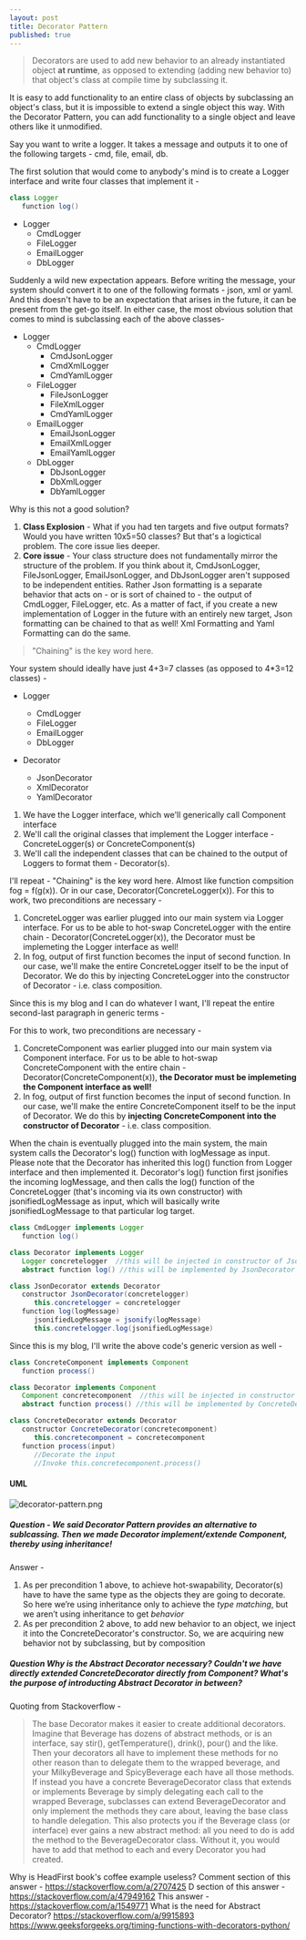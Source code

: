 ```yaml
---
layout: post
title: Decorator Pattern
published: true
---
```


>Decorators are used to add new behavior to an already instantiated object **at runtime**, as opposed to extending (adding new behavior to) that object's class at compile time by subclassing it.

It is easy to add functionality to an entire class of objects by subclassing an object's class, but it is impossible to extend a single object this way. With the Decorator Pattern, you can add functionality to a single object and leave others like it unmodified.

Say you want to write a logger. It takes a message and outputs it to one of the following targets - cmd, file, email, db. 

The first solution that would come to anybody's mind is to create a Logger interface and write four classes that implement it - 

```java
class Logger
   function log()
```

* Logger
    * CmdLogger
    * FileLogger
    * EmailLogger
    * DbLogger

Suddenly a wild new expectation appears. Before writing the message, your system should convert it to one of the following formats - json, xml or yaml. And this doesn't have to be an expectation that arises in the future, it can be present from the get-go itself. In either case, the most obvious solution that comes to mind is subclassing each of the above classes-

* Logger
    * CmdLogger
        * CmdJsonLogger
        * CmdXmlLogger
        * CmdYamlLogger
    * FileLogger
        * FileJsonLogger
        * FileXmlLogger
        * CmdYamlLogger
    * EmailLogger
        * EmailJsonLogger
        * EmailXmlLogger
        * EmailYamlLogger
    * DbLogger
        * DbJsonLogger
        * DbXmlLogger
        * DbYamlLogger


Why is this not a good solution?

1. **Class Explosion** - What if you had ten targets and five output formats? Would you have written 10x5=50 classes? But that's a logictical problem. The core issue lies deeper. 
2. **Core issue** - Your class structure does not fundamentally mirror the structure of the problem. If you think about it, CmdJsonLogger, FileJsonLogger, EmailJsonLogger, and DbJsonLogger aren't supposed to be independent entities. Rather Json formatting is a separate behavior that acts on - or is sort of chained to - the output of CmdLogger, FileLogger, etc. As a matter of fact, if you create a new implementation of Logger in the future with an entirely new target, Json formatting can be chained to that as well! Xml Formatting and Yaml Formatting can do the same.

>"Chaining" is the key word here.

Your system should ideally have just 4+3=7 classes (as opposed to 4\*3=12 classes) - 

* Logger
    * CmdLogger
    * FileLogger
    * EmailLogger
    * DbLogger
  
 * Decorator
   * JsonDecorator
   * XmlDecorator
   * YamlDecorator


1. We have the Logger interface, which we'll generically call Component interface
2. We'll call the original classes that implement the Logger interface - ConcreteLogger(s) or ConcreteComponent(s)
3. We'll call the independent classes that can be chained to the output of Loggers to format them - Decorator(s).


I'll repeat - "Chaining" is the key word here. Almost like function compsition fog = f(g(x)). Or in our case, Decorator(ConcreteLogger(x)). For this to work, two preconditions are necessary - 

1. ConcreteLogger was earlier plugged into our main system via Logger interface. For us to be able to hot-swap ConcreteLogger with the entire chain -  Decorator(ConcreteLogger(x)), the Decorator must be implemeting the Logger interface as well!
2. In fog, output of first function becomes the input of second function. In our case, we'll make the entire ConcreteLogger itself to be the input of Decorator. We do this by injecting ConcreteLogger into the constructor of Decorator - i.e. class composition. 

Since this is my blog and I can do whatever I want, I'll repeat the entire second-last paragraph in generic terms - 

For this to work, two preconditions are necessary - 
1. ConcreteComponent was earlier plugged into our main system via Component interface. For us to be able to hot-swap ConcreteComponent with the entire chain -  Decorator(ConcreteComponent(x)), **the Decorator must be implemeting the Component interface as well!**
2. In fog, output of first function becomes the input of second function. In our case, we'll make the entire ConcreteComponent itself to be the input of Decorator. We do this by **injecting ConcreteComponent into the constructor of Decorator** - i.e. class composition. 


When the chain is eventually plugged into the main system, the main system calls the Decorator's log() function with logMessage as input. Please note that the Decorator has inherited this log() function from Logger interface and then implemented it. Decorator's log() function first jsonifies the incoming logMessage, and then calls the log() function of the ConcreteLogger (that's incoming via its own constructor) with jsonifiedLogMessage as input, which will basically write jsonifiedLogMessage to that particular log target.


```java
class CmdLogger implements Logger
   function log()
```
```java
class Decorator implements Logger
   Logger concretelogger  //this will be injected in constructor of JsonDecorator
   abstract function log() //this will be implemented by JsonDecorator
```
```java
class JsonDecorator extends Decorator
   constructor JsonDecorator(concretelogger)
      this.concretelogger = concretelogger
   function log(logMessage)
      jsonifiedLogMessage = jsonify(logMessage)
      this.concretelogger.log(jsonifiedLogMessage)
```

Since this is my blog, I'll write the above code's generic version as well - 



```java
class ConcreteComponent implements Component
   function process()
```
```java
class Decorator implements Component
   Component concretecomponent  //this will be injected in constructor of ConcreteDecorator
   abstract function process() //this will be implemented by ConcreteDecorator
```
```java
class ConcreteDecorator extends Decorator
   constructor ConcreteDecorator(concretecomponent)
      this.concretecomponent = concretecomponent
   function process(input)
      //Decorate the input
      //Invoke this.concretecomponent.process()
```


#### UML
![decorator-pattern.png]({{site.baseurl}}/images/decorator-pattern/decorator-uml.png)

##### Question - We said Decorator Pattern provides an alternative to sublcassing. Then we made Decorator implement/extende Component, thereby using inheritance!
Answer - 
1. As per precondition 1 above, to achieve hot-swapability, Decorator(s) have to have the same type as the objects they are going to decorate. So here we’re using inheritance only to achieve the *type matching*, but we aren’t using inheritance to get *behavior*
2. As per precondition 2 above, to add new behavior to an object, we inject it into the ConcreteDecorator's constructor. So, we are acquiring new behavior not by subclassing, but by composition


##### Question Why is the Abstract Decorator necessary? Couldn't we have directly extended ConcreteDecorator directly from Component? What's the purpose of introducting Abstract Decorator in between?

Quoting from Stackoverflow - 
>The base Decorator makes it easier to create additional decorators. Imagine that Beverage has dozens of abstract methods, or is an interface, say stir(), getTemperature(), drink(), pour() and the like. Then your decorators all have to implement these methods for no other reason than to delegate them to the wrapped beverage, and your MilkyBeverage and SpicyBeverage each have all those methods. If instead you have a concrete BeverageDecorator class that extends or implements Beverage by simply delegating each call to the wrapped Beverage, subclasses can extend BeverageDecorator and only implement the methods they care about, leaving the base class to handle delegation. This also protects you if the Beverage class (or interface) ever gains a new abstract method: all you need to do is add the method to the BeverageDecorator class. Without it, you would have to add that method to each and every Decorator you had created.


Why is HeadFirst book's coffee example useless? Comment section of this answer - https://stackoverflow.com/a/2707425
D section of this answer - https://stackoverflow.com/a/47949162
This answer - https://stackoverflow.com/a/1549771
What is the need for Abstract Decorator? https://stackoverflow.com/a/9915893
https://www.geeksforgeeks.org/timing-functions-with-decorators-python/
